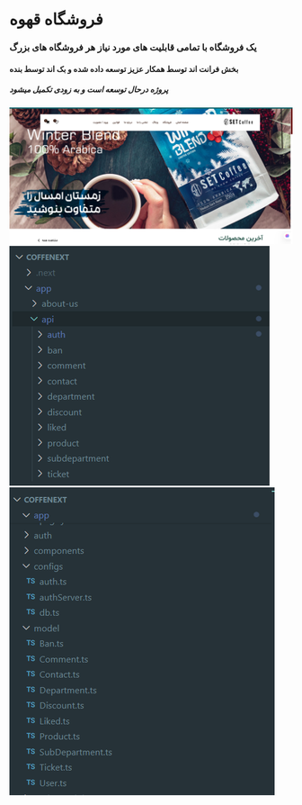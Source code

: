  # فروشگاه قهوه 


 ### یک فروشگاه با تمامی قابلیت های مورد نیاز هر فروشگاه های بزرگ 
#### بخش فرانت اند توسط همکار عزیز توسعه داده شده و بک اند توسط بنده
##### پروژه درحال توسعه است و به زودی تکمیل میشود 



<img src='https://github.com/abolfazl-khalaj/backend-next-ts_coffee-m2/blob/main/Screenshot%20(125).png' />
<img src='https://github.com/abolfazl-khalaj/backend-next-ts_coffee-m2/blob/main/Screenshot%20(126).png' />
<img src='https://github.com/abolfazl-khalaj/backend-next-ts_coffee-m2/blob/main/Screenshot%20(127).png' />
